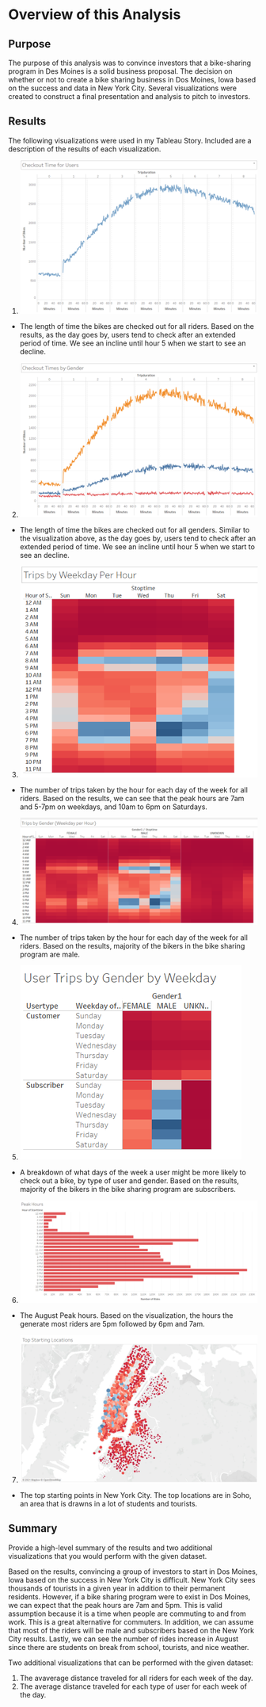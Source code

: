 # Overview of this Analysis 

## Purpose 
The purpose of this analysis was to convince investors that a bike-sharing program in Des Moines is a solid business proposal. The decision on whether or not to create a bike sharing business in Dos Moines, Iowa based on the success and data in New York City. Several visualizations were created to construct a final presentation and analysis to pitch to investors.

## Results 
The following visualizations were used in my Tableau Story. Included are a description of the results of each visualization.
1. ![](https://github.com/irenedepacina/Bikesharing/blob/main/Resources/Checkout%20Time%20for%20Users.png)
- The length of time the bikes are checked out for all riders. Based on the results, as the day goes by, users tend to check after an extended period of time. We see an incline until hour 5 when we start to see an decline.
2. ![](https://github.com/irenedepacina/Bikesharing/blob/main/Resources/Checkout%20Time%20by%20Gender.png)
- The length of time the bikes are checked out for all genders. Similar to the visualization above, as the day goes by, users tend to check after an extended period of time. We see an incline until hour 5 when we start to see an decline.
3. ![](https://github.com/irenedepacina/Bikesharing/blob/main/Resources/Trips%20by%20Weekday%20Per%20Hour.png)
- The number of trips taken by the hour for each day of the week for all riders. Based on the results, we can see that the peak hours are 7am and 5-7pm on weekdays, and 10am to 6pm on Saturdays. 
4. ![](https://github.com/irenedepacina/Bikesharing/blob/main/Resources/Trips%20by%20Gender%20(Weekday%20per%20Hour).png)
- The number of trips taken by the hour for each day of the week for all riders. Based on the results, majority of the bikers in the bike sharing program are male. 
5. ![](https://github.com/irenedepacina/Bikesharing/blob/main/Resources/Users%20Trips%20by%20Gender%20by%20Weekday.png)
- A breakdown of what days of the week a user might be more likely to check out a bike, by type of user and gender. Based on the results, majority of the bikers in the bike sharing program are subscribers.
6. ![](https://github.com/irenedepacina/Bikesharing/blob/main/Resources/August%20Peak%20Hours.png)
- The August Peak hours. Based on the visualization, the hours the generate most riders are 5pm followed by 6pm and 7am.
7. ![](https://github.com/irenedepacina/Bikesharing/blob/main/Resources/Top%20Starting%20Locations.png)
- The top starting points in New York City. The top locations are in Soho, an area that is drawns in a lot of students and tourists. 

## Summary 
Provide a high-level summary of the results and two additional visualizations that you would perform with the given dataset.

Based on the results, convincing a group of investors to start in Dos Moines, Iowa based on the success in New York City is difficult. New York City sees thousands of tourists in a given year in addition to their permanent residents. However, if a bike sharing program were to exist in Dos Moines, we can expect that the peak hours are 7am and 5pm. This is valid assumption because it is a time when people are commuting to and from work. This is a great alternative for commuters. In addition, we can assume that most of the riders will be male and subscribers based on the New York City results. Lastly, we can see the number of rides increase in August since there are students on break from school, tourists, and nice weather.

Two additional visualizations that can be performed with the given dataset:
1. The avaverage distance traveled for all riders for each week of the day.
2. The average distance traveled for each type of user for each week of the day.
